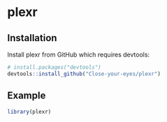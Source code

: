 
<!-- README.md is generated from README.Rmd. Please edit that file -->

# plexr

<!-- badges: start -->
<!-- badges: end -->

## Installation

Install plexr from GitHub which requires devtools:

``` r
# install.packages("devtools")
devtools::install_github("Close-your-eyes/plexr")
```

## Example

``` r
library(plexr)
```
